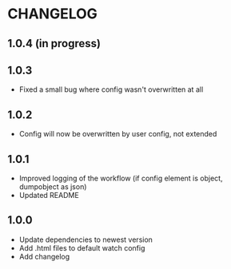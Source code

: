 # CHANGELOG

## 1.0.4 (in progress)

## 1.0.3

* Fixed a small bug where config wasn't overwritten at all

## 1.0.2

* Config will now be overwritten by user config, not extended

## 1.0.1

* Improved logging of the workflow (if config element is object, dumpobject as json)
* Updated README

## 1.0.0

* Update dependencies to newest version
* Add .html files to default watch config
* Add changelog